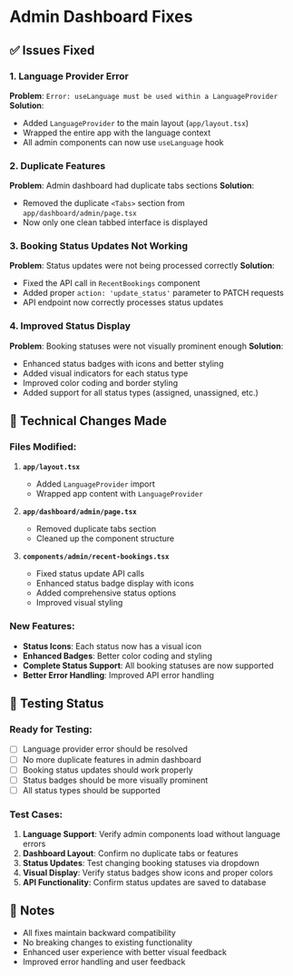 # Admin Dashboard Fixes

## ✅ Issues Fixed

### 1. Language Provider Error
**Problem**: `Error: useLanguage must be used within a LanguageProvider`
**Solution**: 
- Added `LanguageProvider` to the main layout (`app/layout.tsx`)
- Wrapped the entire app with the language context
- All admin components can now use `useLanguage` hook

### 2. Duplicate Features
**Problem**: Admin dashboard had duplicate tabs sections
**Solution**: 
- Removed the duplicate `<Tabs>` section from `app/dashboard/admin/page.tsx`
- Now only one clean tabbed interface is displayed

### 3. Booking Status Updates Not Working
**Problem**: Status updates were not being processed correctly
**Solution**: 
- Fixed the API call in `RecentBookings` component
- Added proper `action: 'update_status'` parameter to PATCH requests
- API endpoint now correctly processes status updates

### 4. Improved Status Display
**Problem**: Booking statuses were not visually prominent enough
**Solution**: 
- Enhanced status badges with icons and better styling
- Added visual indicators for each status type
- Improved color coding and border styling
- Added support for all status types (assigned, unassigned, etc.)

## 🔧 Technical Changes Made

### Files Modified:
1. **`app/layout.tsx`**
   - Added `LanguageProvider` import
   - Wrapped app content with `LanguageProvider`

2. **`app/dashboard/admin/page.tsx`**
   - Removed duplicate tabs section
   - Cleaned up the component structure

3. **`components/admin/recent-bookings.tsx`**
   - Fixed status update API calls
   - Enhanced status badge display with icons
   - Added comprehensive status options
   - Improved visual styling

### New Features:
- **Status Icons**: Each status now has a visual icon
- **Enhanced Badges**: Better color coding and styling
- **Complete Status Support**: All booking statuses are now supported
- **Better Error Handling**: Improved API error handling

## 🧪 Testing Status

### Ready for Testing:
- [ ] Language provider error should be resolved
- [ ] No more duplicate features in admin dashboard
- [ ] Booking status updates should work properly
- [ ] Status badges should be more visually prominent
- [ ] All status types should be supported

### Test Cases:
1. **Language Support**: Verify admin components load without language errors
2. **Dashboard Layout**: Confirm no duplicate tabs or features
3. **Status Updates**: Test changing booking statuses via dropdown
4. **Visual Display**: Verify status badges show icons and proper colors
5. **API Functionality**: Confirm status updates are saved to database

## 📝 Notes

- All fixes maintain backward compatibility
- No breaking changes to existing functionality
- Enhanced user experience with better visual feedback
- Improved error handling and user feedback 